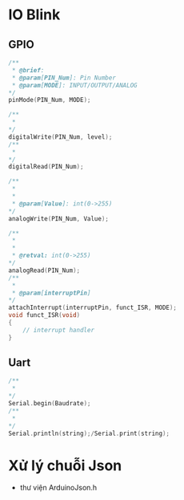 # IO Blink

## GPIO
``` C
/**
 * @brief: 
 * @param[PIN_Num]: Pin Number
 * @param[MODE]: INPUT/OUTPUT/ANALOG
*/
pinMode(PIN_Num, MODE);

/**
 *
*/
digitalWrite(PIN_Num, level);
/**
 *
*/
digitalRead(PIN_Num);

/**
 * 
 * 
 * @param[Value]: int(0->255)
*/
analogWrite(PIN_Num, Value);

/**
 * 
 * 
 * @retval: int(0->255)
*/
analogRead(PIN_Num);
/**
 * 
 * @param[interruptPin]
*/
attachInterrupt(interruptPin, funct_ISR, MODE);
void funct_ISR(void)
{
    // interrupt handler
}

```
## Uart
``` C
/**
 *
*/
Serial.begin(Baudrate);
/**
 *
*/
Serial.println(string);/Serial.print(string);
```
# Xử lý chuỗi Json
- thư viện ArduinoJson.h
``` Cpp

```



